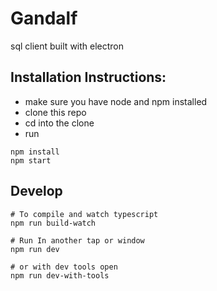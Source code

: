 # Gandalf

sql client built with electron

## Installation Instructions:

-   make sure you have node and npm installed
-   clone this repo
-   cd into the clone
-   run

```console
npm install
npm start
```

## Develop

```console
# To compile and watch typescript
npm run build-watch

# Run In another tap or window
npm run dev

# or with dev tools open
npm run dev-with-tools
```
